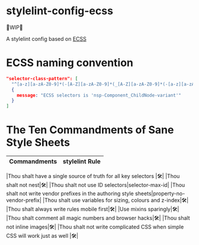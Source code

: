 # stylelint-config-ecss

🚧WIP🚧

A stylelint config based on [ECSS](http://ecss.io/)

# ECSS naming convention

```json
"selector-class-pattern": [
  "^[a-z][a-zA-Z0-9]*(-[A-Z][a-zA-Z0-9]*(_[A-Z][a-zA-Z0-9]*(-[a-z][a-zA-Z0-9]*))?)?",
  {
    message: "ECSS selectors is 'nsp-Component_ChildNode-variant'"
  }
]
```

# The Ten Commandments of Sane Style Sheets

| Commandments | stylelint Rule |
| :----------- | :------------- |


|Thou shalt have a single source of truth for all key selectors
|🛠|
|Thou shalt not nest|🛠|
|Thou shalt not use ID selectors|selector-max-id|
|Thou shalt not write vendor prefixes in the authoring style sheets|property-no-vendor-prefix|
|Thou shalt use variables for sizing, colours and z-index|🛠|
|Thou shalt always write rules mobile first|🛠|
|Use mixins sparingly|🛠|
|Thou shalt comment all magic numbers and browser hacks|🛠|
|Thou shalt not inline images|🛠|
|Thou shalt not write complicated CSS when simple CSS will work just as well
|🛠|

